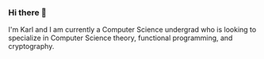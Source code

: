 ### Hi there 👋

I'm Karl and I am currently a Computer Science undergrad who is looking to specialize in Computer Science theory, functional programming, and cryptography.
